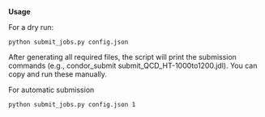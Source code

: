 **Usage**

For a dry run:

`python submit_jobs.py config.json `

After generating all required files, the script will print the submission commands (e.g., condor_submit submit_QCD_HT-1000to1200.jdl). You can copy and run these manually.

For automatic submission

`python submit_jobs.py config.json 1`
